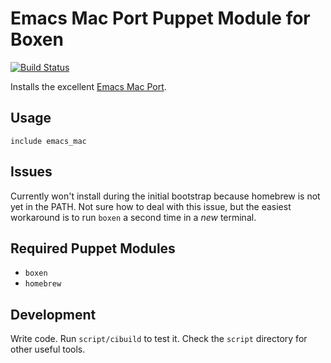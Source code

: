 # Emacs Mac Port Puppet Module for Boxen

[![Build Status](https://travis-ci.org/christian-blades-cb/puppet-emacs_mac.png)](https://travis-ci.org/christian-blades-cb/puppet-emacs_mac)

Installs the excellent [Emacs Mac Port](https://github.com/railwaycat/emacs-mac-port).

## Usage

```puppet
include emacs_mac
```

## Issues

Currently won't install during the initial bootstrap because homebrew
is not yet in the PATH. Not sure how to deal with this issue, but the
easiest workaround is to run `boxen` a second time in a _new_ terminal.

## Required Puppet Modules

* `boxen`
* `homebrew`

## Development

Write code. Run `script/cibuild` to test it. Check the `script`
directory for other useful tools.
